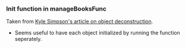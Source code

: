 ### Init function in manageBooksFunc

Taken from [Kyle Simpson's article on object deconstruction](https://davidwalsh.name/javascript-objects-deconstruction).

- Seems useful to have each object initialized by running the function seperately.

